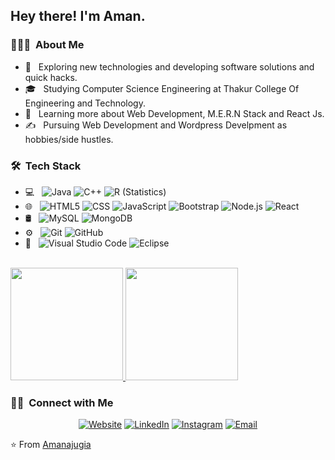 <h2> Hey there! I'm Aman.</h2>

<h3> 👨🏻‍💻 &nbsp;About Me </h3>

- 🤔 &nbsp; Exploring new technologies and developing software solutions and quick hacks.
- 🎓 &nbsp; Studying Computer Science Engineering at Thakur College Of Engineering and Technology.
- 🌱 &nbsp; Learning more about Web Development, M.E.R.N Stack and React Js.
- ✍️ &nbsp; Pursuing Web Development and Wordpress Develpment as hobbies/side hustles.

<h3> 🛠 &nbsp;Tech Stack</h3>

- 💻 &nbsp;
  ![Java](https://img.shields.io/badge/-Java-333333?style=flat&logo=Java&logoColor=007396)
  ![C++](https://img.shields.io/badge/-C++-333333?style=flat&logo=C%2B%2B&logoColor=00599C)
  ![R (Statistics)](https://img.shields.io/badge/-R-333333?style=flat&logo=R&logoColor=276DC3)
- 🌐 &nbsp;
  ![HTML5](https://img.shields.io/badge/-HTML5-333333?style=flat&logo=HTML5)
  ![CSS](https://img.shields.io/badge/-CSS-333333?style=flat&logo=CSS3&logoColor=1572B6)
  ![JavaScript](https://img.shields.io/badge/-JavaScript-333333?style=flat&logo=javascript)
  ![Bootstrap](https://img.shields.io/badge/-Bootstrap-333333?style=flat&logo=bootstrap&logoColor=563D7C)
  ![Node.js](https://img.shields.io/badge/-Node.js-333333?style=flat&logo=node.js)
  ![React](https://img.shields.io/badge/-React-333333?style=flat&logo=react)
- 🛢 &nbsp;
  ![MySQL](https://img.shields.io/badge/-MySQL-333333?style=flat&logo=mysql)
  ![MongoDB](https://img.shields.io/badge/-MongoDB-333333?style=flat&logo=mongodb)
- ⚙️ &nbsp;
  ![Git](https://img.shields.io/badge/-Git-333333?style=flat&logo=git)
  ![GitHub](https://img.shields.io/badge/-GitHub-333333?style=flat&logo=github)  
- 🔧 &nbsp;
  ![Visual Studio Code](https://img.shields.io/badge/-Visual%20Studio%20Code-333333?style=flat&logo=visual-studio-code&logoColor=007ACC)
  ![Eclipse](https://img.shields.io/badge/-Eclipse-333333?style=flat&logo=eclipse-ide&logoColor=2C2255)

<br/>

<a href="https://github.com/Amanajugia">
  <img height="180em" src="https://github-readme-stats.vercel.app/api?username=Amanajugia&theme=buefy&show_icons=true" />
  <img height="180em" src="https://github-readme-stats.vercel.app/api/top-langs/?username=Amanajugia&theme=buefy&layout=compact" />
</a>

<br/>

<h3> 🤝🏻 &nbsp;Connect with Me </h3>

<p align="center">
<a href="https://www.adityavsingh.com/"><img alt="Website" src="https://img.shields.io/badge/Website-www.adityavsingh.com-blue?style=flat-square&logo=google-chrome"></a>
<a href="https://www.linkedin.com/in/aman-ajugia-4a421a196/"><img alt="LinkedIn" src="https://img.shields.io/badge/LinkedIn-Aman%20Harshad%20Ajugia-blue?style=flat-square&logo=linkedin"></a>
<a href="https://www.instagram.com/amanajugia/"><img alt="Instagram" src="https://img.shields.io/badge/Instagram-amanajugia-blue?style=flat-square&logo=instagram"></a>
<a href="mailto:amanaj2001@gmail.com"><img alt="Email" src="https://img.shields.io/badge/Email-amanaj2001@gmail.com-blue?style=flat-square&logo=gmail"></a>
</p>

⭐️ From [Amanajugia](https://github.com/Amanajugia)
